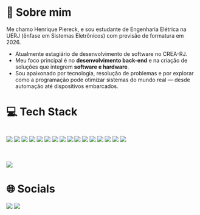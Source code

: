 <div align='center'>
<div align='left'>
  
# 👋 Sobre mim

<p>Me chamo Henrique Piereck, e sou estudante de Engenharia Elétrica na UERJ (ênfase em Sistemas Eletrônicos) com previsão de formatura em 2026.</p>

<ul>
  <li>Atualmente estagiário de desenvolvimento de software no CREA-RJ.</li>
  <li>Meu foco principal é no <strong>desenvolvimento back-end</strong> e na criação de soluções que integrem <strong>software e hardware</strong>.</li>
  <li>Sou apaixonado por tecnologia, resolução de problemas e por explorar como a programação pode otimizar sistemas do mundo real — desde automação até dispositivos embarcados.</li>
</ul>

# 💻 Tech Stack
</br>
<img src="https://img.shields.io/badge/Java-ED8B00?style=for-the-badge&logo=openjdk&logoColor=white" />
<img src="https://img.shields.io/badge/Spring%20Boot-6DB33F?style=for-the-badge&logo=springboot&logoColor=white" />
<img src="https://img.shields.io/badge/JSP-007396?style=for-the-badge&logo=java&logoColor=white" />
<img src="https://img.shields.io/badge/Python-3776AB?style=for-the-badge&logo=python&logoColor=white" />
<img src="https://img.shields.io/badge/Selenium-43B02A?style=for-the-badge&logo=selenium&logoColor=white" />
<img src="https://img.shields.io/badge/Pandas-150458?style=for-the-badge&logo=pandas&logoColor=white" />
<img src="https://img.shields.io/badge/Vue.js-35495E?style=for-the-badge&logo=vuedotjs&logoColor=4FC08D" />
<img src="https://img.shields.io/badge/JavaScript-F7DF1E?style=for-the-badge&logo=javascript&logoColor=black" />
<img src="https://img.shields.io/badge/Node.js-339933?style=for-the-badge&logo=nodedotjs&logoColor=white" />
<img src="https://img.shields.io/badge/Docker-2496ED?style=for-the-badge&logo=docker&logoColor=white" />
<img src="https://img.shields.io/badge/MATLAB-0076A8?style=for-the-badge&logo=Mathworks&logoColor=white" />
<img src="https://img.shields.io/badge/C++-00599C?style=for-the-badge&logo=cplusplus&logoColor=white" />
<img src="https://img.shields.io/badge/HTML5-E34F26?style=for-the-badge&logo=html5&logoColor=white" />
<img src="https://img.shields.io/badge/CSS3-1572B6?style=for-the-badge&logo=css3&logoColor=white" />
<img src="https://img.shields.io/badge/Git-F05032?style=for-the-badge&logo=git&logoColor=white" />
<img src="https://img.shields.io/badge/GitHub-100000?style=for-the-badge&logo=github&logoColor=white" />


</br>
</br>
</br>

[![](https://github-readme-activity-graph.vercel.app/graph?username=hpiereck&bg_color=000000&color=9A2F82&line=8a2be2&point=ffffff&area=true&hide_border=true)](https://github.com/ashutosh00710/github-readme-activity-graph)

# 🌐 Socials
<div>
<a href="https://www.linkedin.com/in/henriquepiereck"><img src="https://img.shields.io/badge/LinkedIn-0077B5?style=for-the-badge&logo=linkedin&logoColor=white"/></a>
<a href="mailto:hpiereck@gmail.com"><img src="https://img.shields.io/badge/Email-D14836?style=for-the-badge&logo=gmail&logoColor=white"/></a>
</div>

</div>
